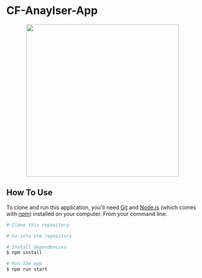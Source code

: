 # CF-Anaylser-App

<div align="center">
    <img src="App-Screenshot" width="400px"</img> 
</div>

## How To Use

To clone and run this application, you'll need [Git](https://git-scm.com) and [Node.js](https://nodejs.org/en/download/) (which comes with [npm](http://npmjs.com)) installed on your computer. From your command line:

```bash
# Clone this repository

# Go into the repository

# Install dependencies
$ npm install

# Run the app
$ npm run start
```
